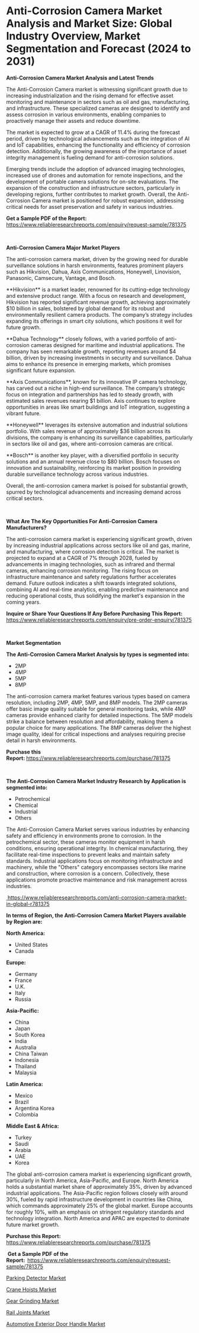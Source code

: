<p><h1>Anti-Corrosion Camera Market Analysis and Market Size: Global Industry Overview, Market Segmentation and Forecast (2024 to 2031)</h1></p><p><strong>Anti-Corrosion Camera Market Analysis and Latest Trends</strong></p>
<p><p>The Anti-Corrosion Camera market is witnessing significant growth due to increasing industrialization and the rising demand for effective asset monitoring and maintenance in sectors such as oil and gas, manufacturing, and infrastructure. These specialized cameras are designed to identify and assess corrosion in various environments, enabling companies to proactively manage their assets and reduce downtime.</p><p>The market is expected to grow at a CAGR of 11.4% during the forecast period, driven by technological advancements such as the integration of AI and IoT capabilities, enhancing the functionality and efficiency of corrosion detection. Additionally, the growing awareness of the importance of asset integrity management is fueling demand for anti-corrosion solutions. </p><p>Emerging trends include the adoption of advanced imaging technologies, increased use of drones and automation for remote inspections, and the development of portable camera solutions for on-site evaluations. The expansion of the construction and infrastructure sectors, particularly in developing regions, further contributes to market growth. Overall, the Anti-Corrosion Camera market is positioned for robust expansion, addressing critical needs for asset preservation and safety in various industries.</p></p>
<p><strong>Get a Sample PDF of the Report:&nbsp;</strong> <a href="https://www.reliableresearchreports.com/enquiry/request-sample/781375?utm_campaign=120&utm_medium=2&utm_source=Github&utm_content=ia&utm_term=15102024&utm_id=anti-corrosion-camera">https://www.reliableresearchreports.com/enquiry/request-sample/781375</a></p>
<p>&nbsp;</p>
<p><strong>Anti-Corrosion Camera Major Market Players</strong></p>
<p><p>The anti-corrosion camera market, driven by the growing need for durable surveillance solutions in harsh environments, features prominent players such as Hikvision, Dahua, Axis Communications, Honeywell, Linovision, Panasonic, Camsecure, Vantage, and Bosch.</p><p>**Hikvision** is a market leader, renowned for its cutting-edge technology and extensive product range. With a focus on research and development, Hikvision has reported significant revenue growth, achieving approximately $10 billion in sales, bolstered by global demand for its robust and environmentally resilient camera products. The company’s strategy includes expanding its offerings in smart city solutions, which positions it well for future growth.</p><p>**Dahua Technology** closely follows, with a varied portfolio of anti-corrosion cameras designed for maritime and industrial applications. The company has seen remarkable growth, reporting revenues around $4 billion, driven by increasing investments in security and surveillance. Dahua aims to enhance its presence in emerging markets, which promises significant future expansion.</p><p>**Axis Communications**, known for its innovative IP camera technology, has carved out a niche in high-end surveillance. The company’s strategic focus on integration and partnerships has led to steady growth, with estimated sales revenues nearing $1 billion. Axis continues to explore opportunities in areas like smart buildings and IoT integration, suggesting a vibrant future.</p><p>**Honeywell** leverages its extensive automation and industrial solutions portfolio. With sales revenue of approximately $36 billion across its divisions, the company is enhancing its surveillance capabilities, particularly in sectors like oil and gas, where anti-corrosion cameras are critical.</p><p>**Bosch** is another key player, with a diversified portfolio in security solutions and an annual revenue close to $80 billion. Bosch focuses on innovation and sustainability, reinforcing its market position in providing durable surveillance technology across various industries.</p><p>Overall, the anti-corrosion camera market is poised for substantial growth, spurred by technological advancements and increasing demand across critical sectors.</p></p>
<p>&nbsp;</p>
<p><strong>What Are The Key Opportunities For Anti-Corrosion Camera Manufacturers?</strong></p>
<p><p>The anti-corrosion camera market is experiencing significant growth, driven by increasing industrial applications across sectors like oil and gas, marine, and manufacturing, where corrosion detection is critical. The market is projected to expand at a CAGR of 7% through 2028, fueled by advancements in imaging technologies, such as infrared and thermal cameras, enhancing corrosion monitoring. The rising focus on infrastructure maintenance and safety regulations further accelerates demand. Future outlook indicates a shift towards integrated solutions, combining AI and real-time analytics, enabling predictive maintenance and reducing operational costs, thus solidifying the market's expansion in the coming years.</p></p>
<p><strong>Inquire or Share Your Questions If Any Before Purchasing This Report:</strong> <a href="https://www.reliableresearchreports.com/enquiry/pre-order-enquiry/781375?utm_campaign=120&utm_medium=2&utm_source=Github&utm_content=ia&utm_term=15102024&utm_id=anti-corrosion-camera">https://www.reliableresearchreports.com/enquiry/pre-order-enquiry/781375</a></p>
<p>&nbsp;</p>
<p><strong>Market Segmentation</strong></p>
<p><strong>The Anti-Corrosion Camera Market Analysis by types is segmented into:</strong></p>
<p><ul><li>2MP</li><li>4MP</li><li>5MP</li><li>8MP</li></ul></p>
<p><p>The anti-corrosion camera market features various types based on camera resolution, including 2MP, 4MP, 5MP, and 8MP models. The 2MP cameras offer basic image quality suitable for general monitoring tasks, while 4MP cameras provide enhanced clarity for detailed inspections. The 5MP models strike a balance between resolution and affordability, making them a popular choice for many applications. The 8MP cameras deliver the highest image quality, ideal for critical inspections and analyses requiring precise detail in harsh environments.</p></p>
<p><strong>Purchase this Report:&nbsp;</strong><a href="https://www.reliableresearchreports.com/purchase/781375?utm_campaign=120&utm_medium=2&utm_source=Github&utm_content=ia&utm_term=15102024&utm_id=anti-corrosion-camera">https://www.reliableresearchreports.com/purchase/781375</a></p>
<p>&nbsp;</p>
<p><strong>The Anti-Corrosion Camera Market Industry Research by Application is segmented into:</strong></p>
<p><ul><li>Petrochemical</li><li>Chemical</li><li>Industrial</li><li>Others</li></ul></p>
<p><p>The Anti-Corrosion Camera Market serves various industries by enhancing safety and efficiency in environments prone to corrosion. In the petrochemical sector, these cameras monitor equipment in harsh conditions, ensuring operational integrity. In chemical manufacturing, they facilitate real-time inspections to prevent leaks and maintain safety standards. Industrial applications focus on monitoring infrastructure and machinery, while the "Others" category encompasses sectors like marine and construction, where corrosion is a concern. Collectively, these applications promote proactive maintenance and risk management across industries.</p></p>
<p><a href="https://www.reliableresearchreports.com/anti-corrosion-camera-market-in-global-r781375?utm_campaign=120&utm_medium=2&utm_source=Github&utm_content=ia&utm_term=15102024&utm_id=anti-corrosion-camera">&nbsp;https://www.reliableresearchreports.com/anti-corrosion-camera-market-in-global-r781375</a></p>
<p><strong>In terms of Region, the Anti-Corrosion Camera Market Players available by Region are:</strong></p>
<p>
    <p> <strong> North America: </strong>
        <ul>
            <li>United States</li>
            <li>Canada</li>
        </ul>
        </p> 
    <p> <strong> Europe: </strong>
        <ul>
            <li>Germany</li>
            <li>France</li>
            <li>U.K.</li>
            <li>Italy</li>
            <li>Russia</li>
        </ul>
        </p> 
    <p> <strong> Asia-Pacific: </strong>
        <ul>
            <li>China</li>
            <li>Japan</li>
            <li>South Korea</li>
            <li>India</li>
            <li>Australia</li>
            <li>China Taiwan</li>
            <li>Indonesia</li>
            <li>Thailand</li>
            <li>Malaysia</li>
        </ul>
        </p> 
    <p> <strong> Latin America: </strong>
        <ul>
            <li>Mexico</li>
            <li>Brazil</li>
            <li>Argentina Korea</li>
            <li>Colombia</li>
        </ul>
        </p> 
    <p> <strong> Middle East & Africa: </strong>
        <ul>
            <li>Turkey</li>
            <li>Saudi</li>
            <li>Arabia</li>
            <li>UAE</li>
            <li>Korea</li>
        </ul>
    </p>
    </p>
<p><p>The global anti-corrosion camera market is experiencing significant growth, particularly in North America, Asia-Pacific, and Europe. North America holds a substantial market share of approximately 35%, driven by advanced industrial applications. The Asia-Pacific region follows closely with around 30%, fueled by rapid infrastructure development in countries like China, which commands approximately 25% of the global market. Europe accounts for roughly 10%, with an emphasis on stringent regulatory standards and technology integration. North America and APAC are expected to dominate future market growth.</p></p>
<p><strong>Purchase this Report: </strong><a href="https://www.reliableresearchreports.com/purchase/781375?utm_campaign=120&utm_medium=2&utm_source=Github&utm_content=ia&utm_term=15102024&utm_id=anti-corrosion-camera">https://www.reliableresearchreports.com/purchase/781375</a></p>
<p>&nbsp;<strong>Get a Sample PDF of the Report:&nbsp;&nbsp;</strong><a href="https://www.reliableresearchreports.com/enquiry/request-sample/781375?utm_campaign=120&utm_medium=2&utm_source=Github&utm_content=ia&utm_term=15102024&utm_id=anti-corrosion-camera">https://www.reliableresearchreports.com/enquiry/request-sample/781375</a></p>
<p><strong></strong></p>
<p><p><a href="https://github.com/ChristianClark406/Market-Research-Report-List-1/blob/main/parking-detector-market.md?utm_campaign=120&utm_medium=2&utm_source=Github&utm_content=ia&utm_term=15102024&utm_id=anti-corrosion-camera">Parking Detector Market</a></p><p><a href="https://www.linkedin.com/pulse/crane-hoists-market-research-report-exploring-size-revenue-analysis-xthec?trk=public_post_embed_feed-article-content&utm_campaign=120&utm_medium=2&utm_source=Github&utm_content=ia&utm_term=15102024&utm_id=anti-corrosion-camera">Crane Hoists Market</a></p><p><a href="https://issuu.com/reportprime-2/docs/gear-grinding-market-size-2030.pptx_e5c2b800e5e67a?utm_campaign=120&utm_medium=2&utm_source=Github&utm_content=ia&utm_term=15102024&utm_id=anti-corrosion-camera">Gear Grinding Market</a></p><p><a href="https://www.linkedin.com/pulse/rail-joints-market-outlook-share-analysis-growth-trends-forecasts-0fkcc?trk=public_post_embed_feed-article-content&utm_campaign=120&utm_medium=2&utm_source=Github&utm_content=ia&utm_term=15102024&utm_id=anti-corrosion-camera">Rail Joints Market</a></p><p><a href="https://github.com/LacThu1/Market-Research-Report-List-1/blob/main/automotive-exterior-door-handle-market.md?utm_campaign=120&utm_medium=2&utm_source=Github&utm_content=ia&utm_term=15102024&utm_id=anti-corrosion-camera">Automotive Exterior Door Handle Market</a></p></p>